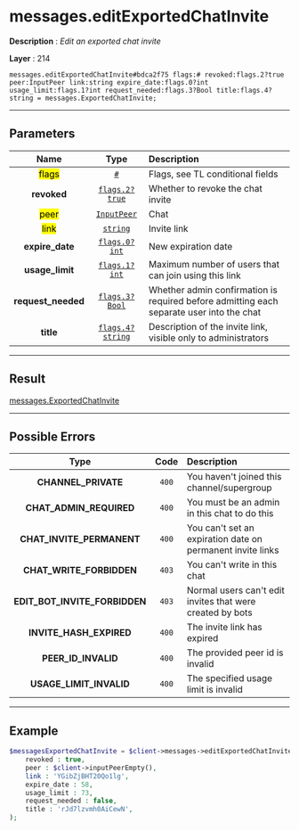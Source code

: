 # messages.editExportedChatInvite

**Description** : *Edit an exported chat invite*

**Layer** : 214

```tl
messages.editExportedChatInvite#bdca2f75 flags:# revoked:flags.2?true peer:InputPeer link:string expire_date:flags.0?int usage_limit:flags.1?int request_needed:flags.3?Bool title:flags.4?string = messages.ExportedChatInvite;
```

---

## Parameters

| Name | Type | Description |
| :---: | :---: | :--- |
| <mark>flags</mark> | [`#`](type/#) | Flags, see TL conditional fields |
| **revoked** | [`flags.2?true`](type/true) | Whether to revoke the chat invite |
| <mark>peer</mark> | [`InputPeer`](type/InputPeer) | Chat |
| <mark>link</mark> | [`string`](type/string) | Invite link |
| **expire_date** | [`flags.0?int`](type/int) | New expiration date |
| **usage_limit** | [`flags.1?int`](type/int) | Maximum number of users that can join using this link |
| **request_needed** | [`flags.3?Bool`](type/Bool) | Whether admin confirmation is required before admitting each separate user into the chat |
| **title** | [`flags.4?string`](type/string) | Description of the invite link, visible only to administrators |

---

## Result

[messages.ExportedChatInvite](type/messages.ExportedChatInvite)

---

## Possible Errors

| Type | Code | Description |
| :---: | :---: | :--- |
| **CHANNEL_PRIVATE** | `400` | You haven't joined this channel/supergroup |
| **CHAT_ADMIN_REQUIRED** | `400` | You must be an admin in this chat to do this |
| **CHAT_INVITE_PERMANENT** | `400` | You can't set an expiration date on permanent invite links |
| **CHAT_WRITE_FORBIDDEN** | `403` | You can't write in this chat |
| **EDIT_BOT_INVITE_FORBIDDEN** | `403` | Normal users can't edit invites that were created by bots |
| **INVITE_HASH_EXPIRED** | `400` | The invite link has expired |
| **PEER_ID_INVALID** | `400` | The provided peer id is invalid |
| **USAGE_LIMIT_INVALID** | `400` | The specified usage limit is invalid |

---

## Example

```php
$messagesExportedChatInvite = $client->messages->editExportedChatInvite(
	revoked : true,
	peer : $client->inputPeerEmpty(),
	link : 'YGibZjBHT20Qo1lg',
	expire_date : 58,
	usage_limit : 73,
	request_needed : false,
	title : 'rJd7lzvmh0AiCewN',
);
```